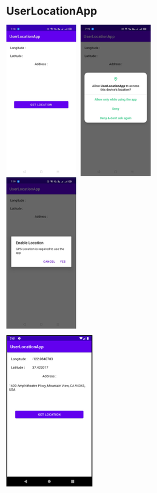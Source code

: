 # UserLocationApp

<img src="Screenshots/1.jpg" height=400>&nbsp;&nbsp;&nbsp;<img src="Screenshots/2.jpg" height=400>&nbsp;&nbsp;&nbsp;<img src="Screenshots/3.jpg" height=400>

<img src="Screenshots/4.PNG" height=400>
